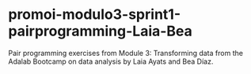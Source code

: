 # promoi-modulo3-sprint1-pairprogramming-Laia-Bea
Pair programming exercises from Module 3: Transforming data from the Adalab Bootcamp on data analysis by Laia Ayats and Bea Díaz.

